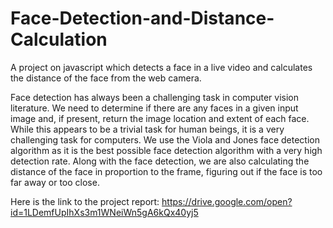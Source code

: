 # Face-Detection-and-Distance-Calculation
A project on javascript which detects a face in a live video and calculates the distance of the face from the web camera.

Face detection has always been a challenging task in computer vision literature. We need
to determine if there are any faces in a given input image and, if present, return the image
location and extent of each face. While this appears to be a trivial task for human beings,
it is a very challenging task for computers. We use the Viola and Jones face detection
algorithm as it is the best possible face detection algorithm with a very high detection
rate.
Along with the face detection, we are also calculating the distance of the face in
proportion to the frame, figuring out if the face is too far away or too close.

Here is the link to the project report: https://drive.google.com/open?id=1LDemfUpIhXs3m1WNeiWn5gA6kQx40yj5
